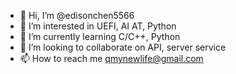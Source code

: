 - 👋 Hi, I’m @edisonchen5566
- 👀 I’m interested in UEFI, AI AT, Python
- 🌱 I’m currently learning C/C++, Python
- 💞️ I’m looking to collaborate on API, server service
- 📫 How to reach me qmynewlife@gmail.com

<!---
edisonchen5566/edisonchen5566 is a ✨ special ✨ repository because its `README.md` (this file) appears on your GitHub profile.
You can click the Preview link to take a look at your changes.
--->
